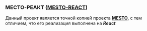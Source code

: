 ### MЕСТО-РЕАКТ ([MESTO-REACT](https://krylatka2022.github.io/mesto-react/))

 Данный проект является точной копией проекта **[MESTO](https://krylatka2022.github.io/mesto/)**, с тем отличием, что его реализация выполнена на ***React***
